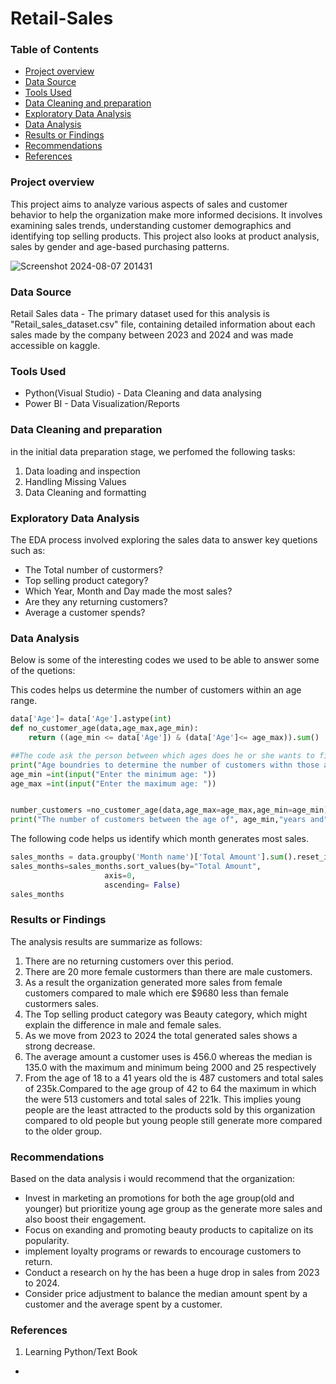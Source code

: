 # Retail-Sales

### Table of Contents

- [Project overview](#project-overview)
- [Data Source](#data-source)
- [Tools Used](#tools-used)
- [Data Cleaning and preparation](#data-cleaning-and-preparation)
- [Exploratory Data Analysis](#exploratory-data-analysis)
- [Data Analysis](#data-analysis)
- [Results or Findings](#results-or-findings)
- [Recommendations](#recommendations)
- [References](#references)


### Project overview

This project aims to analyze various aspects of sales and customer behavior to help the organization make more informed decisions. It involves examining sales trends, understanding customer demographics and identifying top selling products. This project also looks at product analysis, sales by gender and age-based purchasing patterns. 

![Screenshot 2024-08-07 201431](https://github.com/user-attachments/assets/303dda17-491c-46af-a2bc-eafc92e1334f)



### Data Source

Retail Sales data - The primary dataset used for this  analysis is "Retail_sales_dataset.csv" file, containing detailed information about each sales made by the company between 2023 and 2024 and was made accessible on kaggle.

### Tools Used

- Python(Visual Studio) - Data Cleaning and data analysing
- Power BI - Data Visualization/Reports

### Data Cleaning and preparation

in the initial data preparation stage, we perfomed the following tasks:
1. Data loading and inspection
2. Handling Missing Values
3. Data Cleaning and formatting

### Exploratory Data Analysis

The EDA process involved  exploring the sales data to answer key quetions such as:

- The Total number of custormers?
- Top selling product category?
- Which Year, Month and Day made the most sales?
- Are they any returning customers?
- Average a customer spends?

### Data Analysis

Below is some of the interesting codes we used to be able to answer some of the quetions:

This codes helps us determine the number of customers within an age range.
```Python
data['Age']= data['Age'].astype(int)
def no_customer_age(data,age_max,age_min):
    return ((age_min <= data['Age']) & (data['Age']<= age_max)).sum()

##The code ask the person between which ages does he or she wants to find out the number of custormers within that age
print("Age boundries to determine the number of customers withn those age")
age_min =int(input("Enter the minimum age: "))
age_max =int(input("Enter the maximum age: "))


number_customers =no_customer_age(data,age_max=age_max,age_min=age_min)
print("The number of customers between the age of", age_min,"years and",age_max,"years are",number_customers)
```
The following code helps us identify which month generates most sales.

```python
sales_months = data.groupby('Month name')['Total Amount'].sum().reset_index()
sales_months=sales_months.sort_values(by="Total Amount",
                     axis=0,
                     ascending= False)
sales_months
```
### Results or Findings

The analysis results are summarize as follows:

1. There are no returning customers over this period.
2. There are 20 more female custormers than there are male customers.
3. As a result the organization generated more sales from female customers compared to male which ere $9680 less than female custormers sales.
4. The Top selling product category was Beauty category, which might explain the difference in male and female sales.
5. As we move from 2023 to 2024 the total generated sales shows a strong decrease.
6. The average amount a customer uses is 456.0 whereas the median is 135.0 with the maximum and minimum being 2000 and 25 respectively
7. From the age of 18 to a 41 years old the is 487 customers and total sales of 235k.Compared to the age group of 42 to 64 the maximum in which the were 513 customers and  total sales of  221k. This implies young people are the least attracted to the products sold by this organization compared to old people but young people still generate more compared to the older group.

### Recommendations

Based on the data analysis i would recommend that the organization:

- Invest in marketing an promotions for both the age group(old and younger) but prioritize young age group as the generate more sales and also boost their engagement.
- Focus on exanding and promoting beauty products to capitalize on its popularity.
- implement loyalty programs or rewards to encourage customers to return.
- Conduct a research on hy the has been a huge drop in sales from 2023 to 2024.
- Consider price adjustment to balance the median amount spent by a customer and the average spent by a customer.


### References

1. Learning Python/Text Book




  
- 


